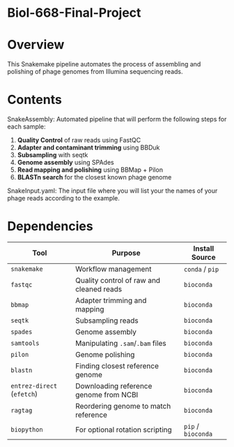 # Biol-668-Final-Project

# Overview
This Snakemake pipeline automates the process of assembling and polishing of phage genomes from Illumina sequencing reads.

# Contents
SnakeAssembly: Automated pipeline that will perform the following steps for each sample:

  1. **Quality Control** of raw reads using FastQC
  2. **Adapter and contaminant trimming** using BBDuk
  3. **Subsampling** with seqtk
  4. **Genome assembly** using SPAdes
  5. **Read mapping and polishing** using BBMap + Pilon
  6. **BLASTn search** for the closest known phage genome

SnakeInput.yaml: The input file where you will list your the names of your phage reads according to the example.

# Dependencies

| Tool                       | Purpose                                  | Install Source     |
| -------------------------- | ---------------------------------------- | ------------------ |
| `snakemake`                | Workflow management                      | `conda` / `pip`    |
| `fastqc`                   | Quality control of raw and cleaned reads | `bioconda`         |
| `bbmap`                    | Adapter trimming and mapping             | `bioconda`         |
| `seqtk`                    | Subsampling reads                        | `bioconda`         |
| `spades`                   | Genome assembly                          | `bioconda`         |
| `samtools`                 | Manipulating `.sam`/`.bam` files         | `bioconda`         |
| `pilon`                    | Genome polishing                         | `bioconda`         |
| `blastn`                   | Finding closest reference genome         | `bioconda`         |
| `entrez-direct` (`efetch`) | Downloading reference genome from NCBI   | `bioconda`         |
| `ragtag`                   | Reordering genome to match reference     | `bioconda`         |
| `biopython`                | For optional rotation scripting          | `pip` / `bioconda` |

